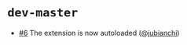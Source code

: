 # `dev-master`

* [#6](https://github.com/atoum/deprecated-extension/pull/6) The extension is now autoloaded ([@jubianchi])

[@jubianchi]: https://github.com/jubianchi